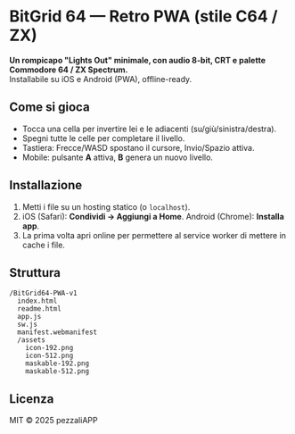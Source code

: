 # BitGrid 64 — Retro PWA (stile C64 / ZX)

**Un rompicapo "Lights Out" minimale, con audio 8‑bit, CRT e palette Commodore 64 / ZX Spectrum.**  
Installabile su iOS e Android (PWA), offline-ready.

## Come si gioca
- Tocca una cella per invertire lei e le adiacenti (su/giù/sinistra/destra).
- Spegni tutte le celle per completare il livello.
- Tastiera: Frecce/WASD spostano il cursore, Invio/Spazio attiva.
- Mobile: pulsante **A** attiva, **B** genera un nuovo livello.

## Installazione
1. Metti i file su un hosting statico (o `localhost`).
2. iOS (Safari): **Condividi → Aggiungi a Home**. Android (Chrome): **Installa app**.
3. La prima volta apri online per permettere al service worker di mettere in cache i file.

## Struttura
```
/BitGrid64-PWA-v1
  index.html
  readme.html
  app.js
  sw.js
  manifest.webmanifest
  /assets
    icon-192.png
    icon-512.png
    maskable-192.png
    maskable-512.png
```

## Licenza
MIT © 2025 pezzaliAPP
